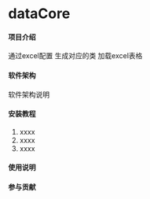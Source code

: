 # dataCore

#### 项目介绍
通过excel配置 生成对应的类
加载excel表格

#### 软件架构
软件架构说明


#### 安装教程

1. xxxx
2. xxxx
3. xxxx

#### 使用说明



#### 参与贡献


